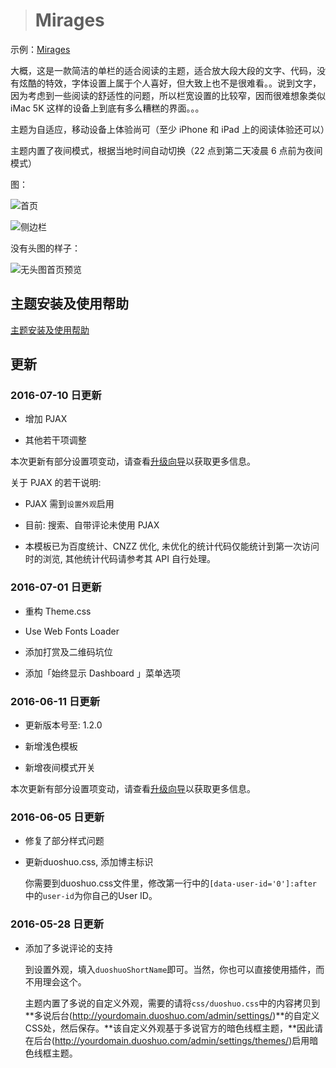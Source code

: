 > # Mirages

示例：[Mirages](https://hran.me/mirages.html)

大概，这是一款简洁的单栏的适合阅读的主题，适合放大段大段的文字、代码，没有炫酷的特效，字体设置上属于个人喜好，但大致上也不是很难看。。说到文字，因为考虑到一些阅读的舒适性的问题，所以栏宽设置的比较窄，因而很难想象类似 iMac 5K 这样的设备上到底有多么糟糕的界面。。。

主题为自适应，移动设备上体验尚可（至少 iPhone 和 iPad 上的阅读体验还可以）

主题内置了夜间模式，根据当地时间自动切换（22 点到第二天凌晨 6 点前为夜间模式）

图：

![首页](http://duanjstatic.qiniudn.com/hran/2016/05/27/146434006570435_%E5%B1%8F%E5%B9%95%E5%BF%AB%E7%85%A7%202016-05-27%20%E4%B8%8B%E5%8D%884.47.54.png?imageView2/2/h/720/q/75)

![侧边栏](http://duanjstatic.qiniudn.com/hran/2016/05/27/146434008596701_%E5%B1%8F%E5%B9%95%E5%BF%AB%E7%85%A7%202016-05-27%20%E4%B8%8B%E5%8D%884.48.19.png?imageView2/2/h/720/q/75)

没有头图的样子：

![无头图首页预览](http://duanjstatic.qiniudn.com/hran/2016/05/29/146448528656032_%E5%B1%8F%E5%B9%95%E5%BF%AB%E7%85%A7%202016-05-29%20%E4%B8%8A%E5%8D%889.27.54.png?imageView2/2/h/720/q/75)

## 主题安装及使用帮助

[主题安装及使用帮助](https://github.com/Dalodd/Mirages-For-Typecho/wiki)

## 更新

### 2016-07-10 日更新

- 增加 PJAX

- 其他若干项调整

本次更新有部分设置项变动，请查看[升级向导](https://github.com/Dalodd/Mirages-For-Typecho/wiki/升级向导)以获取更多信息。

关于 PJAX 的若干说明: 

- PJAX 需到`设置外观`启用

- 目前: 搜索、自带评论未使用 PJAX
 
- 本模板已为百度统计、CNZZ 优化, 未优化的统计代码仅能统计到第一次访问时的浏览, 其他统计代码请参考其 API 自行处理。

### 2016-07-01 日更新

- 重构 Theme.css

- Use Web Fonts Loader

- 添加打赏及二维码坑位

- 添加「始终显示 Dashboard 」菜单选项

### 2016-06-11 日更新

- 更新版本号至: 1.2.0

- 新增浅色模板

- 新增夜间模式开关

本次更新有部分设置项变动，请查看[升级向导](https://github.com/Dalodd/Mirages-For-Typecho/wiki/升级向导)以获取更多信息。

### 2016-06-05 日更新

- 修复了部分样式问题

- 更新duoshuo.css, 添加博主标识
  
  你需要到duoshuo.css文件里，修改第一行中的`[data-user-id='0']:after` 中的`user-id`为你自己的User ID。
  
### 2016-05-28 日更新

- 添加了多说评论的支持

  到设置外观，填入`duoshuoShortName`即可。当然，你也可以直接使用插件，而不用理会这个。

  主题内置了多说的自定义外观，需要的请将`css/duoshuo.css`中的内容拷贝到**多说后台(http://yourdomain.duoshuo.com/admin/settings/)**的自定义CSS处，然后保存。**该自定义外观基于多说官方的暗色线框主题，**因此请在后台(http://yourdomain.duoshuo.com/admin/settings/themes/)启用暗色线框主题。


